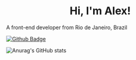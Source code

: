 #                                                                               <center>Hi, I'm Alex!</center>

A front-end developer from Rio de Janeiro, Brazil

[![Github Badge](https://img.shields.io/badge/GitHub-100000?style=for-the-badge&logo=github&logoColor=white&link=https://github.com/alezzott)](https://github.com/alezzott)

![Anurag's GitHub stats](https://github-readme-stats.vercel.app/api?username=alezzott&show_icons=true&theme=chartreuse-dark)


